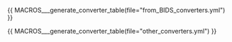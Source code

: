{{ MACROS___generate_converter_table(file="from_BIDS_converters.yml") }}

{{ MACROS___generate_converter_table(file="other_converters.yml") }}
